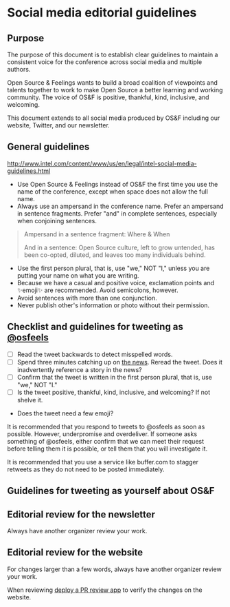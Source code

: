 # Social media editorial guidelines

## Purpose

The purpose of this document is to establish clear guidelines to maintain a consistent voice for the conference across social media and multiple authors.

Open Source & Feelings wants to build a broad coalition of viewpoints and talents together to work to make Open Source a better learning and working community. The voice of OS&F is positive, thankful, kind, inclusive, and welcoming.

This document extends to all social media produced by OS&F including our website, Twitter, and our newsletter.

## General guidelines

http://www.intel.com/content/www/us/en/legal/intel-social-media-guidelines.html

- Use Open Source & Feelings instead of OS&F the first time you use the name of the conference, except when space does not allow the full name.
- Always use an ampersand in the conference name. Prefer an ampersand in sentence fragments. Prefer "and" in complete sentences, especially when conjoining sentences.

> Ampersand in a sentence fragment:
> Where & When
>
> And in a sentence:
> Open Source culture, left to grow untended, has been co-opted, diluted, and leaves too many individuals behind.

- Use the first person plural, that is, use "we," NOT "I," unless you are putting your name on what you are writing.
- Because we have a casual and positive voice, exclamation points and ✨emoji✨ are recommended. Avoid semicolons, however.
- Avoid sentences with more than one conjunction.
- Never publish other's information or photo without their permission.

## Checklist and guidelines for tweeting as [@osfeels](https://twitter.com/osfeels)

- [ ] Read the tweet backwards to detect misspelled words.
- [ ] Spend three minutes catching up on [the news](http://news.google.com). Reread the tweet. Does it inadvertently reference a story in the news?
- [ ] Confirm that the tweet is written in the first person plural, that is, use "we," NOT "I."
- [ ] Is the tweet positive, thankful, kind, inclusive, and welcoming? If not shelve it.

- Does the tweet need a few emoji?

It is recommended that you respond to tweets to @osfeels as soon as possible. However, underpromise and overdeliver. If someone asks something of @osfeels, either confirm that we can meet their request before telling them it is possible, or tell them that you will investigate it.

It is recommended that you use a service like buffer.com to stagger retweets as they do not need to be posted immediately.

## Guidelines for tweeting as yourself about OS&F

## Editorial review for the newsletter

Always have another organizer review your work.

## Editorial review for the website

For changes larger than a few words, always have another organizer review your work.

When reviewing [deploy a PR review app](https://dashboard.heroku.com/apps/osfeels/deploy/github) to verify the changes on the website.